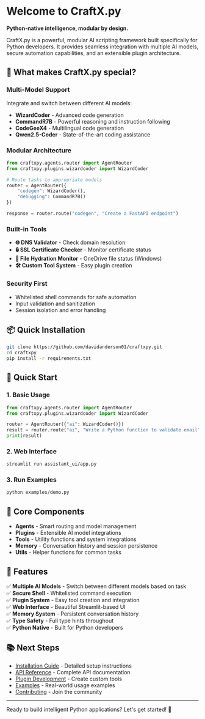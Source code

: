 # Welcome to CraftX.py

**Python-native intelligence, modular by design.**

CraftX.py is a powerful, modular AI scripting framework built specifically for Python developers. It provides seamless integration with multiple AI models, secure automation capabilities, and an extensible plugin architecture.

## 🚀 What makes CraftX.py special?

### Multi-Model Support

Integrate and switch between different AI models:

- **WizardCoder** - Advanced code generation
- **CommandR7B** - Powerful reasoning and instruction following  
- **CodeGeeX4** - Multilingual code generation
- **Qwen2.5-Coder** - State-of-the-art coding assistance

### Modular Architecture

```python
from craftxpy.agents.router import AgentRouter
from craftxpy.plugins.wizardcoder import WizardCoder

# Route tasks to appropriate models
router = AgentRouter({
    "codegen": WizardCoder(),
    "debugging": CommandR7B()
})

response = router.route("codegen", "Create a FastAPI endpoint")
```

### Built-in Tools

- **🌐 DNS Validator** - Check domain resolution
- **🔒 SSL Certificate Checker** - Monitor certificate status
- **📁 File Hydration Monitor** - OneDrive file status (Windows)
- **🛠️ Custom Tool System** - Easy plugin creation

### Security First

- Whitelisted shell commands for safe automation
- Input validation and sanitization
- Session isolation and error handling

## 📦 Quick Installation

```bash
git clone https://github.com/davidanderson01/craftxpy.git
cd craftxpy
pip install -r requirements.txt
```

## 🎯 Quick Start

### 1. Basic Usage

```python
from craftxpy.agents.router import AgentRouter
from craftxpy.plugins.wizardcoder import WizardCoder

router = AgentRouter({"ai": WizardCoder()})
result = router.route("ai", "Write a Python function to validate email")
print(result)
```

### 2. Web Interface

```bash
streamlit run assistant_ui/app.py
```

### 3. Run Examples

```bash
python examples/demo.py
```

## 🔧 Core Components

- **Agents** - Smart routing and model management
- **Plugins** - Extensible AI model integrations
- **Tools** - Utility functions and system integrations
- **Memory** - Conversation history and session persistence
- **Utils** - Helper functions for common tasks

## 🎨 Features

✅ **Multiple AI Models** - Switch between different models based on task  
✅ **Secure Shell** - Whitelisted command execution  
✅ **Plugin System** - Easy tool creation and integration  
✅ **Web Interface** - Beautiful Streamlit-based UI  
✅ **Memory System** - Persistent conversation history  
✅ **Type Safety** - Full type hints throughout  
✅ **Python Native** - Built for Python developers  

## 📚 Next Steps

- [Installation Guide](./installation) - Detailed setup instructions
- [API Reference](./api) - Complete API documentation  
- [Plugin Development](./plugins) - Create custom tools
- [Examples](./examples) - Real-world usage examples
- [Contributing](./contributing) - Join the community

---

Ready to build intelligent Python applications? Let's get started! 🚀
